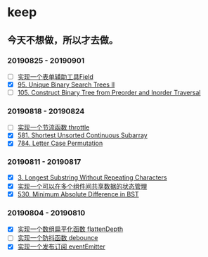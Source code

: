 # keep

## 今天不想做，所以才去做。

### 20190825 - 20190901

- [ ] [实现一个表单辅助工具Field](https://github.com/Tcdian/keep/issues/12)
- [x] [95. Unique Binary Search Trees II](https://github.com/Tcdian/keep/issues/13)
- [ ] [105. Construct Binary Tree from Preorder and Inorder Traversal](https://github.com/Tcdian/keep/issues/14)

### 20190818 - 20190824

- [ ] [实现一个节流函数 throttle](https://github.com/Tcdian/keep/issues/9)
- [x] [581. Shortest Unsorted Continuous Subarray](https://github.com/Tcdian/keep/issues/10)
- [x] [784. Letter Case Permutation](https://github.com/Tcdian/keep/issues/11)

### 20190811 - 20190817

- [x] [3. Longest Substring Without Repeating Characters](https://github.com/Tcdian/keep/issues/5)
- [x] [实现一个可以在多个组件间共享数据的状态管理](https://github.com/Tcdian/keep/issues/6)
- [x] [530. Minimum Absolute Difference in BST](https://github.com/Tcdian/keep/issues/7)

### 20190804 - 20190810

- [x] [实现一个数组扁平化函数 flattenDepth](https://github.com/Tcdian/keep/issues/1)
- [ ] [实现一个防抖函数 debounce](https://github.com/Tcdian/keep/issues/3)
- [x] [实现一个发布订阅 eventEmitter](https://github.com/Tcdian/keep/issues/4)
